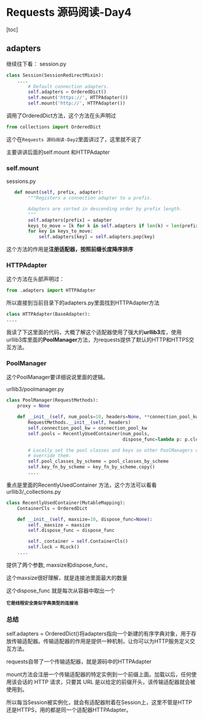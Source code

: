 # Requests 源码阅读-Day4

[toc]

## adapters

继续往下看：
session.py
```python
class Session(SessionRedirectMixin):
	....
	    # Default connection adapters.
        self.adapters = OrderedDict()
        self.mount('https://', HTTPAdapter())
        self.mount('http://', HTTPAdapter())
```


调用了OrderedDict方法，这个方法在头声明过
```python
from collections import OrderedDict
```

这个在`Requests 源码阅读-Day2`里面讲过了，这里就不说了

主要讲讲后面的self.mount 和HTTPAdapter



### self.mount
sessions.py
```python
   def mount(self, prefix, adapter):
        """Registers a connection adapter to a prefix.

        Adapters are sorted in descending order by prefix length.
        """
        self.adapters[prefix] = adapter
        keys_to_move = [k for k in self.adapters if len(k) < len(prefix)]
        for key in keys_to_move:
            self.adapters[key] = self.adapters.pop(key)
```

这个方法的作用是**注册适配器，按照前缀长度降序排序**

### HTTPAdapter

这个方法在头部声明过：
```python
from .adapters import HTTPAdapter
```

所以直接到当前目录下的adapters.py里面找到HTTPAdapter方法

```python
class HTTPAdapter(BaseAdapter):
....

```

我读了下这里面的代码，大概了解这个适配器使用了强大的**urllib3**库，使用urllib3库里面的**PoolManager**方法，为requests提供了默认的HTTP和HTTPS交互方法。


### PoolManager

这个PoolManager要详细说说里面的逻辑。

urllib3/poolmanager.py
```python
class PoolManager(RequestMethods):
    proxy = None

    def __init__(self, num_pools=10, headers=None, **connection_pool_kw):
        RequestMethods.__init__(self, headers)
        self.connection_pool_kw = connection_pool_kw
        self.pools = RecentlyUsedContainer(num_pools,
                                           dispose_func=lambda p: p.close())

        # Locally set the pool classes and keys so other PoolManagers can
        # override them.
        self.pool_classes_by_scheme = pool_classes_by_scheme
        self.key_fn_by_scheme = key_fn_by_scheme.copy()
        ....
```

重点是里面的RecentlyUsedContainer 方法，这个方法可以看看
urllib3/_collections.py

```python
class RecentlyUsedContainer(MutableMapping):
    ContainerCls = OrderedDict

    def __init__(self, maxsize=10, dispose_func=None):
        self._maxsize = maxsize
        self.dispose_func = dispose_func

        self._container = self.ContainerCls()
        self.lock = RLock()
	....
```

提供了两个参数, maxsize和dispose_func，

这个maxsize很好理解，就是连接池里面最大的数量

这个dispose_func 就是每次从容器中取出一个

**`它是线程安全类似字典类型的连接池`**


### 总结

self.adapters = OrderedDict()将adapters指向一个新建的有序字典对象，用于存放传输适配器。传输适配器的作用是提供一种机制，让你可以为HTTP服务定义交互方法。

requests自带了一个传输适配器，就是源码中的HTTPAdapter

mount方法会注册一个传输适配器的特定实例到一个前缀上面。加载以后，任何使用该会话的 HTTP 请求，只要其 URL 是以给定的前缀开头，该传输适配器就会被使用到。

所以每当Session被实例化，就会有适配器附着在Session上，这里不管是HTTP还是HTTPS，用的都是同一个适配器HTTPAdapter。
